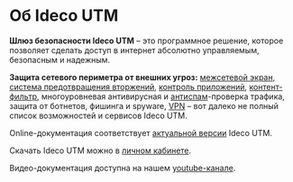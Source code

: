 # Об Ideco UTM

**Шлюз безопасности Ideco UTM** – это программное решение, которое позволяет сделать доступ в интернет абсолютно управляемым, безопасным и надежным.

**Защита сетевого периметра от внешних угроз:** [межсетевой экран](https://github.com/ideco-team/docsUTM/tree/54be5c28981601375569bdca6ef75ead87808b16/Файрвол/README.md), [система предотвращения вторжений](https://github.com/ideco-team/docsUTM/tree/54be5c28981601375569bdca6ef75ead87808b16/Предотвращение_вторжений/README.md), [контроль приложений](https://github.com/ideco-team/docsUTM/tree/54be5c28981601375569bdca6ef75ead87808b16/Контроль_приложений/README.md), [контент-фильтр](https://github.com/ideco-team/docsUTM/tree/54be5c28981601375569bdca6ef75ead87808b16/Контент-фильтр/README.md), многоуровневая антивирусная и [антиспам](https://github.com/ideco-team/docsUTM/tree/54be5c28981601375569bdca6ef75ead87808b16/Схема_фильтрации_почтового_трафика/README.md)-проверка трафика, защита от ботнетов, фишинга и spyware, [VPN](https://github.com/ideco-team/docsUTM/tree/54be5c28981601375569bdca6ef75ead87808b16/Туннельные_протоколы_VPN/README.md) – вот далеко не полный список возможностей и сервисов Ideco UTM.

Online-документация соответствует [актуальной версии](https://ideco.ru/obtain) Ideco UTM.

Скачать Ideco UTM можно в [личном кабинете](https://my.ideco.ru).

Видео-документация доступна на нашем [youtube-канале](https://www.youtube.com/playlist?list=PLQJTQf4Vb3wCKEEqOZFyQxjqPdan848sq).

